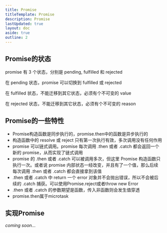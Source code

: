 ```yaml
---
title: Promise
titleTemplate: Promise
description: Promise
lastUpdated: true
layout: doc
aside: true
outline: 2
---
```


## Promise的状态

promise 有 3 个状态，分别是 pending, fulfilled 和 rejected

在 pending 状态，promise 可以切换到 fulfilled 或 rejected

在 fulfilled 状态，不能迁移到其它状态，必须有个不可变的 value

在 rejected 状态，不能迁移到其它状态，必须有个不可变的 reason

## Promise的一些特性

- Promise构造函数是同步执行的，promise.then中的函数是异步执行的
- 构造函数中的 resolve 或 reject 只有第一次执行有效，多次调用没有任何作用
- promise 可以链式调用。promise 每次调用 .then 或者 .catch 都会返回一个新的 promise，从而实现了链式调用
- promise 的 .then 或者 .catch 可以被调用多次，但这里 Promise 构造函数只执行一次。或者说 promise 内部状态一经改变，并且有了一个值，那么后续每次调用 .then 或者 .catch 都会直接拿到该值
- .then 或者 .catch 中 return 一个 error 对象并不会抛出错误，所以不会被后续的 .catch 捕获。可以使用Promise.reject或者throw new Error
- .then 或者 .catch 的参数期望是函数，传入非函数则会发生值穿透
- promise.then属于microtask


## 实现Promise
_coming soon..._
